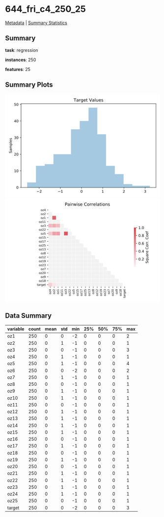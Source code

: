 # 644_fri_c4_250_25

[Metadata](metadata.yaml) | [Summary Statistics](summary_stats.csv)

## Summary

**task**: regression

**instances**: 250

**features**: 25

## Summary Plots

![Labels](label.svg)
![Corr](corr.svg)

## Data Summary

|	variable	|	count	|	mean	|	std	|	min	|	25%	|	50%	|	75%	|	max|
| --- | --- | --- | --- | --- | --- | --- | --- | --- |
|	oz1	|	250	|	0	|	0	|	-2	|	0	|	0	|	0	|	2
|	oz2	|	250	|	0	|	1	|	-1	|	0	|	0	|	0	|	1
|	oz3	|	250	|	0	|	0	|	-1	|	0	|	0	|	0	|	3
|	oz4	|	250	|	0	|	1	|	-1	|	0	|	0	|	0	|	1
|	oz5	|	250	|	0	|	1	|	-1	|	0	|	0	|	0	|	4
|	oz6	|	250	|	0	|	0	|	-2	|	0	|	0	|	0	|	2
|	oz7	|	250	|	0	|	1	|	-1	|	0	|	0	|	0	|	1
|	oz8	|	250	|	0	|	0	|	-1	|	0	|	0	|	0	|	1
|	oz9	|	250	|	0	|	1	|	-1	|	0	|	0	|	0	|	1
|	oz10	|	250	|	0	|	1	|	-1	|	0	|	0	|	0	|	1
|	oz11	|	250	|	0	|	0	|	-1	|	0	|	0	|	0	|	1
|	oz12	|	250	|	0	|	1	|	-1	|	0	|	0	|	0	|	1
|	oz13	|	250	|	0	|	1	|	-1	|	0	|	0	|	0	|	1
|	oz14	|	250	|	0	|	1	|	-1	|	0	|	0	|	0	|	1
|	oz15	|	250	|	0	|	1	|	-1	|	0	|	0	|	0	|	1
|	oz16	|	250	|	0	|	0	|	-1	|	0	|	0	|	0	|	1
|	oz17	|	250	|	0	|	1	|	-1	|	0	|	0	|	0	|	1
|	oz18	|	250	|	0	|	0	|	-1	|	0	|	0	|	0	|	1
|	oz19	|	250	|	0	|	1	|	-1	|	0	|	0	|	0	|	1
|	oz20	|	250	|	0	|	0	|	-1	|	0	|	0	|	0	|	1
|	oz21	|	250	|	0	|	1	|	-1	|	0	|	0	|	0	|	1
|	oz22	|	250	|	0	|	1	|	-1	|	0	|	0	|	0	|	1
|	oz23	|	250	|	0	|	1	|	-1	|	0	|	0	|	0	|	1
|	oz24	|	250	|	0	|	1	|	-1	|	0	|	0	|	0	|	1
|	oz25	|	250	|	0	|	0	|	-1	|	0	|	0	|	0	|	1
|	target	|	250	|	0	|	0	|	-2	|	0	|	0	|	0	|	3
